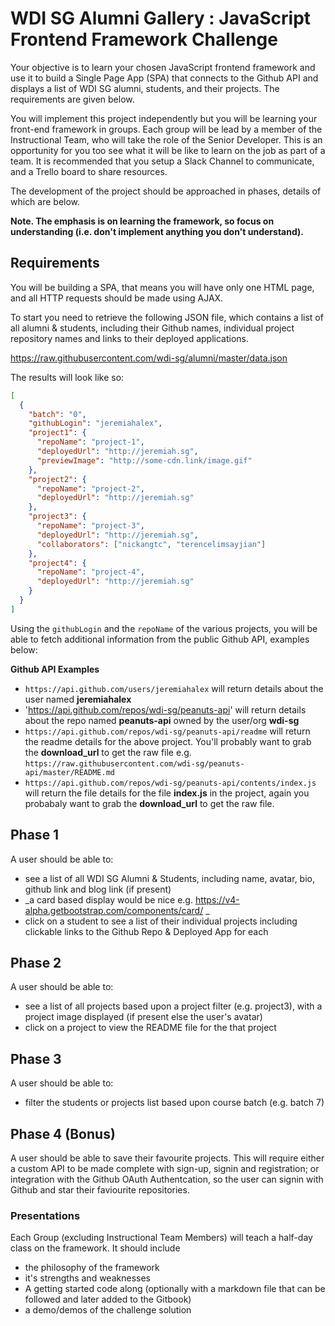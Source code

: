 # WDI SG Alumni Gallery : JavaScript Frontend Framework Challenge
Your objective is to learn your chosen JavaScript frontend framework and use it to build a Single Page App (SPA) that connects to the Github API and displays a list of WDI SG alumni, students, and their projects. The requirements are given below.

You will implement this project independently but you will be learning your front-end framework in groups. Each group will be lead by a member of the Instructional Team, who will take the role of the Senior Developer. This is an opportunity for you too see what it will be like to learn on the job as part of a team. It is recommended that you setup a Slack Channel to communicate, and a Trello board to share resources. 

The development of the project should be approached in phases, details of which are below. 

__Note. The emphasis is on learning the framework, so focus on understanding (i.e. don't implement anything you don't understand).__

## Requirements
You will be building a SPA, that means you will have only one HTML page, and all HTTP requests should be made using AJAX. 

To start you need to retrieve the following JSON file, which contains a list of all alumni & students, including their Github names, individual project repository names and links to their deployed applications.

https://raw.githubusercontent.com/wdi-sg/alumni/master/data.json

The results will look like so:

```json
[
  {
    "batch": "0",
    "githubLogin": "jeremiahalex",
    "project1": {
      "repoName": "project-1",
      "deployedUrl": "http://jeremiah.sg",
      "previewImage": "http://some-cdn.link/image.gif"
    },
    "project2": {
      "repoName": "project-2",
      "deployedUrl": "http://jeremiah.sg"
    },
    "project3": {
      "repoName": "project-3",
      "deployedUrl": "http://jeremiah.sg",
      "collaborators": ["nickangtc", "terencelimsayjian"]
    },
    "project4": {
      "repoName": "project-4",
      "deployedUrl": "http://jeremiah.sg"
    }
  }
]
```

Using the `githubLogin` and the `repoName` of the various projects, you will be able to fetch additional information from the public Github API, examples below:

__Github API Examples__
- `https://api.github.com/users/jeremiahalex` will return details about the user named __jeremiahalex__
- 'https://api.github.com/repos/wdi-sg/peanuts-api' will return details about the repo named __peanuts-api__ owned by the user/org __wdi-sg__
- `https://api.github.com/repos/wdi-sg/peanuts-api/readme` will return the readme details for the above project. You'll probably want to grab the __download_url__ to get the raw file e.g. `https://raw.githubusercontent.com/wdi-sg/peanuts-api/master/README.md`
- `https://api.github.com/repos/wdi-sg/peanuts-api/contents/index.js` will return the file details for the file __index.js__ in the project, again you probabaly want to grab the __download_url__ to get the raw file.


## Phase 1
A user should be able to:
- see a list of all WDI SG Alumni & Students, including name, avatar, bio, github link and blog link (if present)
 - _a card based display would be nice e.g. https://v4-alpha.getbootstrap.com/components/card/ _
- click on a student to see a list of their individual projects including clickable links to the Github Repo & Deployed App for each

## Phase 2
A user should be able to:
- see a list of all projects based upon a project filter (e.g. project3), with a project image displayed (if present else the user's avatar)
- click on a project to view the README file for the that project

## Phase 3
A user should be able to:
- filter the students or projects list based upon course batch (e.g. batch 7)

## Phase 4 (Bonus)
A user should be able to save their favourite projects. This will require either a custom API to be made complete with sign-up, signin and registration; or integration with the Github OAuth Authentcation, so the user can signin with Github and star their faviourite repositories.  

### Presentations
Each Group (excluding Instructional Team Members) will teach a half-day class on the framework. It should include
- the philosophy of the framework
- it's strengths and weaknesses
- A getting started code along (optionally with a markdown file that can be followed and later added to the Gitbook)
- a demo/demos of the challenge solution
